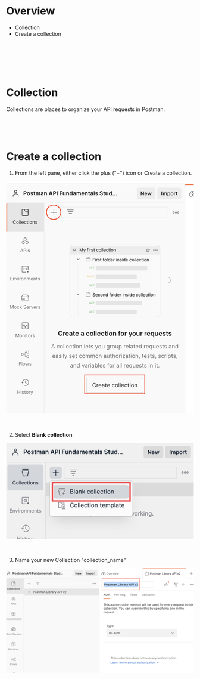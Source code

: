 # Overview

- Collection
- Create a collection

&nbsp;

&nbsp;

&nbsp;

# Collection

Collections are places to organize your API requests in Postman.

&nbsp;

&nbsp;

# Create a collection

1. From the left pane, either click the plus ("+") icon or Create a collection.

<img src="../assets/create-collection-step-1.png">

&nbsp;

2. Select **Blank collection**

<img src="../assets/add-collection.png">

&nbsp;

3. Name your new Collection "collection_name"

<img src="../assets/name-collection.png">

&nbsp;

&nbsp;

&nbsp;

&nbsp;

&nbsp;
